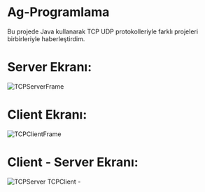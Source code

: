# Ag-Programlama
Bu projede Java kullanarak TCP UDP protokolleriyle farklı projeleri birbirleriyle haberleştirdim.
# Server Ekranı:
![TCPServerFrame](https://github.com/umutsefkansak/TCPServer-TCPClient/assets/109917881/a9f128dc-8d81-4627-9219-f7290327e8a0)

# Client Ekranı:
![TCPClientFrame](https://github.com/umutsefkansak/TCPServer-TCPClient/assets/109917881/3e63bdf1-d76b-48c3-9275-dc141f6aa26e)


# Client - Server Ekranı:
![TCPServer TCPClient -](https://github.com/umutsefkansak/TCPServer-TCPClient/assets/109917881/12c84696-8055-4767-bc93-b650e3dc2008)
